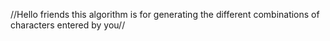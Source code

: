 //Hello friends this algorithm is for generating the different combinations of characters entered by you//